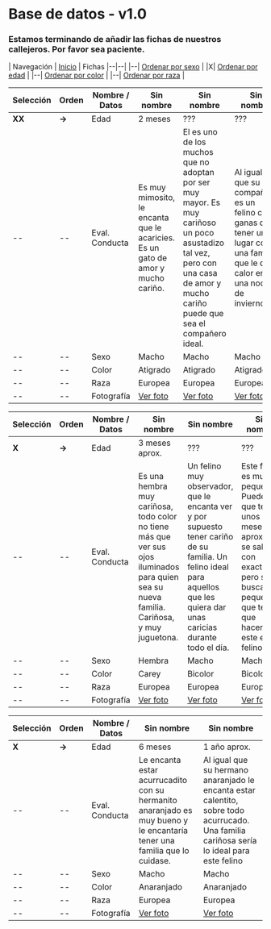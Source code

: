 # Base de datos - v1.0

### Estamos terminando de añadir las fichas de nuestros callejeros. Por favor sea paciente.

| Navegación
| [Inicio](http://beta.callejerosdelepe.org/database) | Fichas 
|--|--|
|--| [Ordenar por sexo](http://beta.callejerosdelepe.org/database/order/sex) |
|X| [Ordenar por edad](http://beta.callejerosdelepe.org/database/order/age) |
|--| [Ordenar por color](http://beta.callejerosdelepe.org/database/order/color) |
|--| [Ordenar por raza](http://beta.callejerosdelepe.org/database/order/raza) |

| Selección| Orden | Nombre / Datos | Sin nombre | Sin nombre | Sin nombre |
|--|--|--|--|--|--|
|**XX**|**->**| Edad | 2 meses | ??? | ??? |
|--|--| Eval. Conducta | Es muy mimosito, le encanta que le acaricies. Es un gato de amor y mucho cariño. | El es uno de los muchos que no adoptan por ser muy mayor. Es muy cariñoso un poco asustadizo tal vez, pero con una casa de amor y mucho cariño puede que sea el compañero ideal. | Al igual que su compañero es un felino con ganas de tener un lugar con una familia que le de calor en una noche de invierno. |
|--|--| Sexo | Macho | Macho | Macho |
|--|--| Color | Atigrado | Atigrado | Atigrado |
|--|--| Raza | Europea | Europea | Europea |
|--|--| Fotografía | [Ver foto](https://github.com/callejerosdelepe/database/blob/main/img_db/tigrered/atigrered1.jpeg) | [Ver foto](https://github.com/callejerosdelepe/database/blob/main/img_db/tigrered/cofito1.jpeg) | [Ver foto](https://github.com/callejerosdelepe/database/blob/main/img_db/tigrered/cofito2.jpeg) |

| Selección| Orden | Nombre / Datos | Sin nombre | Sin nombre | Sin nombre |
|--|--|--|--|--|--|
|**X**|**->**| Edad | 3 meses aprox. | ??? | ??? |
|--|--| Eval. Conducta | Es una hembra muy cariñosa, todo color no tiene más que ver sus ojos iluminados para quien sea su nueva familia. Cariñosa, y muy juguetona. | Un felino muy observador, que le encanta ver y por supuesto tener cariño de su familia. Un felino ideal para aquellos que les quiera dar unas caricias durante todo el día. | Este felino es muy pequeñito. Puede que tenga unos 2 meses aprox. No se sabe con exactitud, pero si buscas un pequeñin que te de que hacer, este es tu felino.|
|--|--| Sexo | Hembra | Macho | Macho |
|--|--| Color | Carey | Bicolor | Bicolor |
|--|--| Raza | Europea | Europea | Europea |
|--|--| Fotografía | [Ver foto](https://github.com/callejerosdelepe/database/blob/main/img_db/unspecified/carey1.jpeg) | [Ver foto](https://github.com/callejerosdelepe/database/blob/main/img_db/unspecified/blackwhite2.jpeg) | [Ver foto](https://github.com/callejerosdelepe/database/blob/main/img_db/unspecified/blackwhite2.jpeg) |


| Selección| Orden | Nombre / Datos | Sin nombre | Sin nombre |
|--|--|--|--|--|
|**X**|**->**| Edad | 6 meses | 1 año aprox. |
|--|--| Eval. Conducta | Le encanta estar acurrucadito con su hermanito anaranjado es muy bueno y le encantaría tener una familia que lo cuidase. |Al igual que su hermano anaranjado le encanta estar calentito, sobre todo acurrucado. Una familia cariñosa sería lo ideal para este felino|
|--|--| Sexo | Macho | Macho |
|--|--| Color | Anaranjado | Anaranjado|
|--|--| Raza | Europea | Europea |
|--|--| Fotografía | [Ver foto](https://github.com/callejerosdelepe/database/blob/main/img_db/oranged/oranged1.jpeg) | [Ver foto](https://github.com/callejerosdelepe/database/blob/main/img_db/oranged/oranged2.jpeg) |
